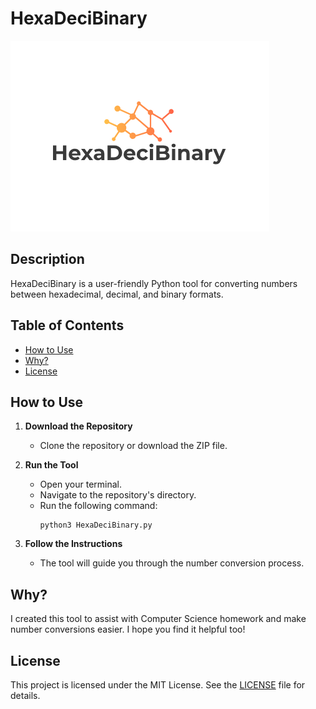 # HexaDeciBinary

![HexaDeciBinary Logo](https://github.com/jsluganovic/HexaDeciBinary/blob/master/logo.png)

## Description
HexaDeciBinary is a user-friendly Python tool for converting numbers between hexadecimal, decimal, and binary formats.

## Table of Contents
- [How to Use](#how-to-use)
- [Why?](#why)
- [License](#license)

## How to Use
1. **Download the Repository**
   - Clone the repository or download the ZIP file.

2. **Run the Tool**
   - Open your terminal.
   - Navigate to the repository's directory.
   - Run the following command:
     ```
     python3 HexaDeciBinary.py
     ```

3. **Follow the Instructions**
   - The tool will guide you through the number conversion process.

## Why?
I created this tool to assist with Computer Science homework and make number conversions easier. I hope you find it helpful too!

## License
This project is licensed under the MIT License. See the [LICENSE](https://github.com/jsluganovic/HexaDeciBinary/blob/main/LICENSE) file for details.
